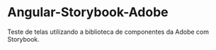 # Angular-Storybook-Adobe
Teste de telas utilizando a biblioteca de componentes da Adobe com Storybook.
